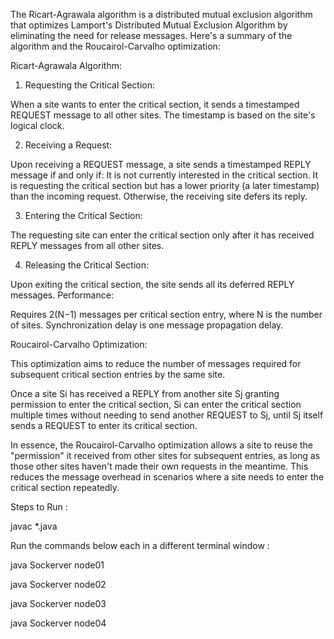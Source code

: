 The Ricart-Agrawala algorithm is a distributed mutual exclusion algorithm that optimizes Lamport's Distributed Mutual Exclusion Algorithm by eliminating the need for release messages. Here's a summary of the algorithm and the Roucairol-Carvalho optimization:

Ricart-Agrawala Algorithm:

1. Requesting the Critical Section:

When a site wants to enter the critical section, it sends a timestamped REQUEST message to all other sites. The timestamp is based on the site's logical clock.

2. Receiving a Request:

Upon receiving a REQUEST message, a site sends a timestamped REPLY message if and only if:
It is not currently interested in the critical section.
It is requesting the critical section but has a lower priority (a later timestamp) than the incoming request.
Otherwise, the receiving site defers its reply.

3. Entering the Critical Section:

The requesting site can enter the critical section only after it has received REPLY messages from all other sites.

4. Releasing the Critical Section:

Upon exiting the critical section, the site sends all its deferred REPLY messages.
Performance:

Requires 2(N−1) messages per critical section entry, where N is the number of sites.
Synchronization delay is one message propagation delay.


Roucairol-Carvalho Optimization:

This optimization aims to reduce the number of messages required for subsequent critical section entries by the same site.

Once a site Si  has received a REPLY from another site Sj granting permission to enter the critical section, 
Si  can enter the critical section multiple times without needing to send another REQUEST to Sj,
until Sj  itself sends a REQUEST to enter its critical section.


In essence, the Roucairol-Carvalho optimization allows a site to reuse the "permission" it received from other sites for subsequent entries, as long as those other sites haven't made their own requests in the meantime. This reduces the message overhead in scenarios where a site needs to enter the critical section repeatedly.




Steps to Run : 

javac *.java


Run the commands below each in a different terminal window :

java Sockerver node01

java Sockerver node02 

java Sockerver node03 

java Sockerver node04 